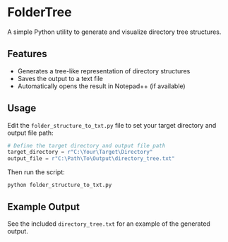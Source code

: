 # FolderTree

A simple Python utility to generate and visualize directory tree structures.

## Features

- Generates a tree-like representation of directory structures
- Saves the output to a text file
- Automatically opens the result in Notepad++ (if available)

## Usage

Edit the `folder_structure_to_txt.py` file to set your target directory and output file path:

```python
# Define the target directory and output file path
target_directory = r"C:\Your\Target\Directory"
output_file = r"C:\Path\To\Output\directory_tree.txt"
```

Then run the script:

```
python folder_structure_to_txt.py
```

## Example Output

See the included `directory_tree.txt` for an example of the generated output.
